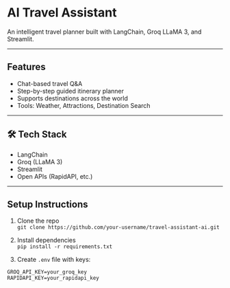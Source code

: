 #  AI Travel Assistant 

An intelligent travel planner built with LangChain, Groq LLaMA 3, and Streamlit.

---

##  Features

- Chat-based travel Q&A
- Step-by-step guided itinerary planner
- Supports destinations across the world
- Tools: Weather, Attractions, Destination Search

---

## 🛠 Tech Stack

- LangChain
- Groq (LLaMA 3)
- Streamlit
- Open APIs (RapidAPI, etc.)

---

##  Setup Instructions

1. Clone the repo  
   `git clone https://github.com/your-username/travel-assistant-ai.git`

2. Install dependencies  
   `pip install -r requirements.txt`

3. Create `.env` file with keys:
```env
GROQ_API_KEY=your_groq_key
RAPIDAPI_KEY=your_rapidapi_key

